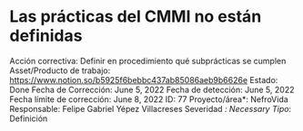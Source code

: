 # Las prácticas del CMMI no están definidas

Acción correctiva: Definir en procedimiento qué subprácticas se cumplen
Asset/Producto de trabajo: https://www.notion.so/b5925f6bebbc437ab85086aeb9b6626e 
Estado: Done
Fecha de Corrección: June 5, 2022
Fecha de detección: June 5, 2022
Fecha límite de corrección: June 8, 2022
ID: 77
Proyecto/área*: NefroVida
Responsable: Felipe Gabriel Yépez Villacreses
Severidad *: Necessary
Tipo*: Definición